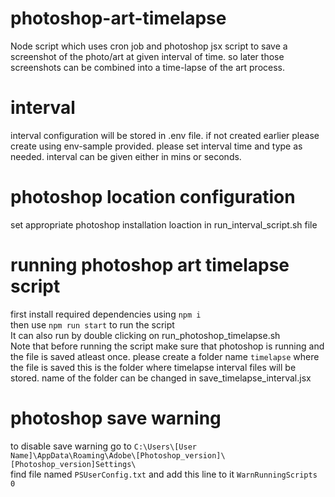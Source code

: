 # photoshop-art-timelapse
Node script which uses cron job and photoshop jsx script to save a screenshot of the photo/art at given interval of time. so later those screenshots can be combined into a time-lapse of the art process.

# interval

interval configuration will be stored in .env file. if not created earlier please create using env-sample provided. please set interval time and type as needed. interval can be given either in mins or seconds.

# photoshop location configuration

set appropriate photoshop installation loaction in run_interval_script.sh file

# running photoshop art timelapse script

first install required dependencies using `npm i` \
then use `npm run start` to run the script \
It can also run by double clicking on run_photoshop_timelapse.sh \
Note that before running the script make sure that photoshop is running and the file is saved atleast once. please create a folder name `timelapse` where the file is saved this is the folder where timelapse interval files will be stored. name of the folder can be changed in save_timelapse_interval.jsx


# photoshop save warning

to disable save warning go to `C:\Users\[User Name]\AppData\Roaming\Adobe\[Photoshop_version]\[Photoshop_version]Settings\` \
find file named `PSUserConfig.txt` and add this line to it `WarnRunningScripts 0`


